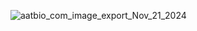 ![aatbio_com_image_export_Nov_21_2024](https://github.com/user-attachments/assets/193895f3-f6d9-4498-9778-3c974692d240)
